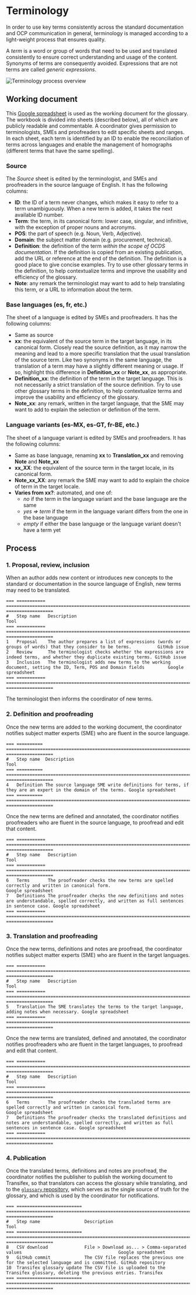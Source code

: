 # Terminology

In order to use key terms consistently across the standard documentation and OCP communication in general, terminology is managed according to a light-weight process that ensures quality.

A *term* is a word or group of words that need to be used and translated consistently to ensure correct understanding and usage of the content. Synonyms of terms are consequently avoided. Expressions that are not terms are called *generic expressions*.

![Terminology process overview](https://www.lucidchart.com/publicSegments/view/888e3ab4-65bd-497e-b0fa-f2e91515672e/image.png)

<!-- https://www.lucidchart.com/documents/edit/3d906148-5ed8-41a4-b48d-8d3ec3aed1d4 -->

## Working document

This [Google spreadsheet](https://docs.google.com/spreadsheets/d/1WGH9_mHYuF4JbK2tdyeckqsmj8v4HrRqDOEbKQ7CI4A/edit#gid=0) is used as the working document for the glossary. The workbook is divided into sheets (described below), all of which are publicly readable and commentable. A coordinator gives permission to terminologists, SMEs and proofreaders to edit specific sheets and ranges. In each sheet, each term is identified by an ID to enable the reconciliation of terms across languages and enable the management of homographs (different terms that have the same spelling).

### Source

The *Source* sheet is edited by the terminologist, and SMEs and proofreaders in the source language of English. It has the following columns:

- **ID**: the ID of a term never changes, which makes it easy to refer to a term unambiguously. When a new term is added, it takes the next available ID number.
- **Term**: the term, in its canonical form: lower case, singular, and infinitive, with the exception of proper nouns and acronyms.
- **POS**: the part of speech (e.g. Noun, Verb, Adjective).
- **Domain**: the subject matter domain (e.g. procurement, technical).
- **Definition**: the definition of the term *within the scope of OCDS documentation*. If the definition is copied from an existing publication, add the URL or reference at the end of the definition. The definition is a good place to give concise examples. Try to use other glossary terms in the definition, to help contextualize terms and improve the usability and efficiency of the glossary.
- **Note**: any remark the terminologist may want to add to help translating this term, or a URL to information about the term.

### Base languages (es, fr, etc.)

The sheet of a language is edited by SMEs and proofreaders. It has the following columns:

- Same as source
- **xx**: the equivalent of the source term in the target language, in its canonical form. Closely read the source definition, as it may narrow the meaning and lead to a more specific translation that the usual translation of the source term. Like two synonyms in the same language, the translation of a term may have a slightly different meaning or usage. If so, highlight this difference in **Definition_xx** or **Note_xx**, as appropriate.
- **Definition_xx**: the definition of the term in the target language. This is not necessarily a strict translation of the source definition. Try to use other glossary terms in the definition, to help contextualize terms and improve the usability and efficiency of the glossary.
- **Note_xx**: any remark, written in the target language, that the SME may want to add to explain the selection or definition of the term.

### Language variants (es-MX, es-GT, fr-BE, etc.)

The sheet of a language variant is edited by SMEs and proofreaders. It has the following columns:

- Same as base language, renaming **xx** to **Translation_xx** and removing **Note** and **Note_xx**
- **xx_XX**: the equivalent of the source term in the target locale, in its canonical form.
- **Note_xx_XX**: any remark the SME may want to add to explain the choice of term in the target locale.
- **Varies from xx?**: automated, and one of:
    - *no* if the term in the language variant and the base language are the same
    - *yes => term* if the term in the language variant differs from the one in the base language
    - *empty* if either the base language or the language variant doesn't have a term yet

## Process

### 1. Proposal, review, inclusion

When an author adds new content or introduces new concepts to the standard or documentation in the source language of English, new terms may need to be translated.

```eval_rst
=== =========== ============================================================================================================= ==================
#   Step name   Description                                                                                                   Tool
=== =========== ============================================================================================================= ==================
1   Proposal    The author prepares a list of expressions (words or groups of words) that they consider to be terms.          GitHub issue
2   Review      The terminologist checks whether the expressions are indeed terms, and whether they duplicate existing terms. GitHub issue
3   Inclusion   The terminologist adds new terms to the working document, setting the ID, Term, POS and Domain fields         Google spreadsheet
=== =========== ============================================================================================================= ==================
```

The terminologist then informs the coordinator of new terms.

### 2. Definition and proofreading

Once the new terms are added to the working document, the coordinator notifies subject matter experts (SME) who are fluent in the source language.

```eval_rst
=== ========== ====================================================================================================== ==================
#   Step name  Description                                                                                            Tool
=== ========== ====================================================================================================== ==================
4   Definition The source language SME write definitions for terms, if they are an expert in the domain of the terms. Google spreadsheet
=== ========== ====================================================================================================== ==================
```

Once the new terms are defined and annotated, the coordinator notifies proofreaders who are fluent in the source language, to proofread and edit that content.

```eval_rst
=== =========== =========================================================================================================================================== ==================
#   Step name   Description                                                                                                                                 Tool
=== =========== =========================================================================================================================================== ==================
6   Terms       The proofreader checks the new terms are spelled correctly and written in canonical form.                                                   Google spreadsheet
7   Definitions The proofreader checks the new definitions and notes are understandable, spelled correctly, and written as full sentences in sentence case. Google spreadsheet
=== =========== =========================================================================================================================================== ==================
```

### 3. Translation and proofreading

Once the new terms, definitions and notes are proofread, the coordinator notifies subject matter experts (SME) who are fluent in the target languages.

```eval_rst
=== =========== ================================================================================= ==================
#   Step name   Description                                                                       Tool
=== =========== ================================================================================= ==================
5   Translation The SME translates the terms to the target language, adding notes when necessary. Google spreadsheet
=== =========== ================================================================================= ==================
```

Once the new terms are translated, defined and annotated, the coordinator notifies proofreaders who are fluent in the target languages, to proofread and edit that content.

```eval_rst
=== =========== ================================================================================================================================================== ==================
#   Step name   Description                                                                                                                                        Tool
=== =========== ================================================================================================================================================== ==================
6   Terms       The proofreader checks the translated terms are spelled correctly and written in canonical form.                                                   Google spreadsheet
7   Definitions The proofreader checks the translated definitions and notes are understandable, spelled correctly, and written as full sentences in sentence case. Google spreadsheet
=== =========== ================================================================================================================================================== ==================
```

### 4. Publication

Once the translated terms, definitions and notes are proofread, the coordinator notifies the publisher to publish the working document to Transifex, so that translators can access the glossary while translating, and to the [`glossary` repository](https://github.com/open-contracting/glossary), which serves as the single source of truth for the glossary, and which is used by the coordinator for notifications.

```eval_rst
=== ========================= ================================================================================== ==================
#   Step name                 Description                                                                        Tool
=== ========================= ================================================================================== ==================
8   CSV download              File > Download as... > Comma-separated values                                     Google spreadsheet
9   GitHub commit             The CSV file replaces the previous one for the selected language and is committed. GitHub repository
10  Transifex glossary update The CSV file is uploaded to the Transifex glossary, deleting the previous entries. Transifex
=== ========================= ================================================================================== ==================
```
